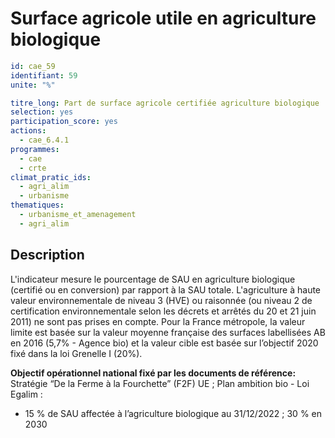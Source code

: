 # Surface agricole utile en agriculture biologique 
```yaml
id: cae_59
identifiant: 59
unite: "%"

titre_long: Part de surface agricole certifiée agriculture biologique 
selection: yes
participation_score: yes
actions:
  - cae_6.4.1
programmes:
  - cae
  - crte
climat_pratic_ids:
  - agri_alim
  - urbanisme
thematiques:
  - urbanisme_et_amenagement
  - agri_alim
```
## Description
L'indicateur mesure le pourcentage de SAU en agriculture biologique (certifié ou en conversion) par rapport à la SAU totale. L'agriculture à haute valeur environnementale de niveau 3 (HVE) ou raisonnée (ou niveau 2 de certification environnementale selon les décrets et arrêtés du 20 et 21 juin 2011) ne sont pas prises en compte.
Pour la France métropole, la valeur limite est basée sur la valeur moyenne française des surfaces labellisées AB en 2016 (5,7% - Agence bio) et la valeur cible est basée sur l’objectif 2020 fixé dans la loi Grenelle I (20%).

**Objectif opérationnel national fixé par les documents de référence:**
Stratégie “De la Ferme à la Fourchette” (F2F) UE ; Plan ambition bio - Loi Egalim :
- 15 % de SAU affectée à l’agriculture biologique au 31/12/2022 ; 30 % en 2030




